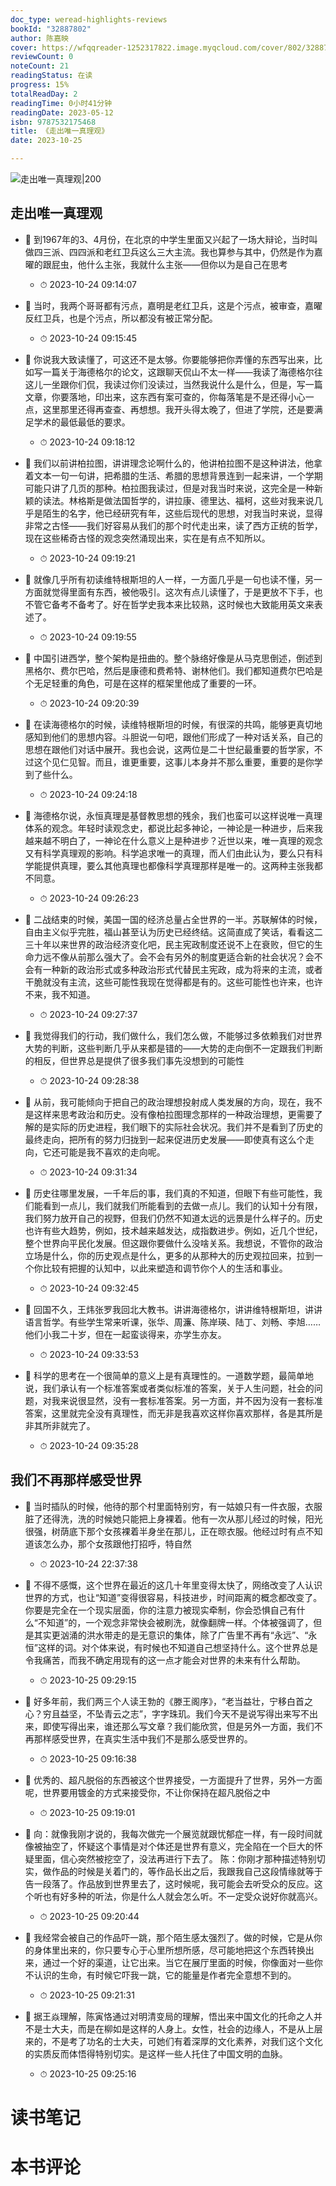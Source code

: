 ```yaml
---
doc_type: weread-highlights-reviews
bookId: "32887802"
author: 陈嘉映
cover: https://wfqqreader-1252317822.image.myqcloud.com/cover/802/32887802/t7_32887802.jpg
reviewCount: 0
noteCount: 21
readingStatus: 在读
progress: 15%
totalReadDay: 2
readingTime: 0小时41分钟
readingDate: 2023-05-12
isbn: 9787532175468
title: 《走出唯一真理观》
date: 2023-10-25

---
```


![ 走出唯一真理观|200](https://wfqqreader-1252317822.image.myqcloud.com/cover/802/32887802/t7_32887802.jpg)


## 走出唯一真理观


- 📌 到1967年的3、4月份，在北京的中学生里面又兴起了一场大辩论，当时叫做四三派、四四派和老红卫兵这么三大主流。我也算参与其中，仍然是作为嘉曜的跟屁虫，他什么主张，我就什么主张——但你以为是自己在思考 
    - ⏱ 2023-10-24 09:14:07 

- 📌 当时，我两个哥哥都有污点，嘉明是老红卫兵，这是个污点，被审查，嘉曜反红卫兵，也是个污点，所以都没有被正常分配。 
    - ⏱ 2023-10-24 09:15:45 

- 📌 你说我大致读懂了，可这还不是太够。你要能够把你弄懂的东西写出来，比如写一篇关于海德格尔的论文，这跟聊天侃山不太一样——我读了海德格尔往这儿一坐跟你们侃，我读过你们没读过，当然我说什么是什么，但是，写一篇文章，你要落地，印出来，这东西有案可查的，你每落笔是不是还得小心一点，这里那里还得再查查、再想想。我开头得太晚了，但进了学院，还是要满足学术的最低最低的要求。 
    - ⏱ 2023-10-24 09:18:12 

- 📌 我们以前讲柏拉图，讲讲理念论啊什么的，他讲柏拉图不是这种讲法，他拿着文本一句一句讲，把希腊的生活、希腊的思想背景连到一起来讲，一个学期可能只讲了几页的那种。柏拉图我读过，但是对我当时来说，这完全是一种新颖的读法。林格斯是做法国哲学的，讲拉康、德里达、福柯，这些对我来说几乎是陌生的名字，他已经研究有年，这些后现代的思想，对我当时来说，显得非常之古怪——我们好容易从我们的那个时代走出来，读了西方正统的哲学，现在这些稀奇古怪的观念突然涌现出来，实在是有点不知所以。 
    - ⏱ 2023-10-24 09:19:21 

- 📌 就像几乎所有初读维特根斯坦的人一样，一方面几乎是一句也读不懂，另一方面就觉得里面有东西，被他吸引。这次有点儿读懂了，于是更放不下手，也不管它备考不备考了。好在哲学史我本来比较熟，这时候也大致能用英文来表述了。 
    - ⏱ 2023-10-24 09:19:55 

- 📌 中国引进西学，整个架构是扭曲的。整个脉络好像是从马克思倒述，倒述到黑格尔、费尔巴哈，然后是康德和费希特、谢林他们。我们都知道费尔巴哈是个无足轻重的角色，可是在这样的框架里他成了重要的一环。 
    - ⏱ 2023-10-24 09:20:39 

- 📌 在读海德格尔的时候，读维特根斯坦的时候，有很深的共鸣，能够更真切地感知到他们的思想内容。斗胆说一句吧，跟他们形成了一种对话关系，自己的思想在跟他们对话中展开。我也会说，这两位是二十世纪最重要的哲学家，不过这个见仁见智。而且，谁更重要，这事儿本身并不那么重要，重要的是你学到了些什么。 
    - ⏱ 2023-10-24 09:24:18 

- 📌 海德格尔说，永恒真理是基督教思想的残余，我们也蛮可以这样说唯一真理体系的观念。年轻时读观念史，都说比起多神论，一神论是一种进步，后来我越来越不明白了，一神论在什么意义上是种进步？近世以来，唯一真理的观念又有科学真理观的影响。科学追求唯一的真理，而人们由此认为，要么只有科学能提供真理，要么其他真理也都像科学真理那样是唯一的。这两种主张我都不同意。 
    - ⏱ 2023-10-24 09:26:23 

- 📌 二战结束的时候，美国一国的经济总量占全世界的一半。苏联解体的时候，自由主义似乎完胜，福山甚至认为历史已经终结。这简直成了笑话，看看这二三十年以来世界的政治经济变化吧，民主宪政制度还说不上在衰败，但它的生命力远不像从前那么强大了。会不会有另外的制度更适合新的社会状况？会不会有一种新的政治形式或多种政治形式代替民主宪政，成为将来的主流，或者干脆就没有主流，这些可能性我现在觉得都是有的。这些可能性也许来，也许不来，我不知道。 
    - ⏱ 2023-10-24 09:27:37 

- 📌 我觉得我们的行动，我们做什么，我们怎么做，不能够过多依赖我们对世界大势的判断，这些判断几乎从来都是错的——大势的走向倒不一定跟我们判断的相反，但世界总是提供了很多我们事先没想到的可能性 
    - ⏱ 2023-10-24 09:28:38 

- 📌 从前，我可能倾向于把自己的政治理想投射成人类发展的方向，现在，我不是这样来思考政治和历史。没有像柏拉图理念那样的一种政治理想，更需要了解的是实际的历史进程，我们眼下的实际社会状况。我们并不是看到了历史的最终走向，把所有的努力归拢到一起来促进历史发展——即使真有这么个走向，它还可能是我不喜欢的走向呢。 
    - ⏱ 2023-10-24 09:31:34 

- 📌 历史往哪里发展，一千年后的事，我们真的不知道，但眼下有些可能性，我们能看到一点儿，我们就我们所能看到的去做一点儿。我们的认知十分有限，我们努力放开自己的视野，但我们仍然不知道太远的远景是什么样子的。历史也许有些大趋势，例如，技术越来越发达，成指数进步。例如，近几个世纪，整个世界向平民化发展。但这跟你要做什么没啥关系。我想说，不管你的政治立场是什么，你的历史观点是什么，更多的从那种大的历史观拉回来，拉到一个你比较有把握的认知中，以此来塑造和调节你个人的生活和事业。 
    - ⏱ 2023-10-24 09:32:45 

- 📌 回国不久，王炜张罗我回北大教书。讲讲海德格尔，讲讲维特根斯坦，讲讲语言哲学。有些学生常来听课，张华、周濂、陈岸瑛、陆丁、刘畅、李旭……他们小我二十岁，但在一起蛮谈得来，亦学生亦友。 
    - ⏱ 2023-10-24 09:33:53 

- 📌 科学的思考在一个很简单的意义上是有真理性的。一道数学题，最简单地说，我们承认有一个标准答案或者类似标准的答案，关于人生问题，社会的问题，对我来说很显然，没有一套标准答案。另一方面，并不因为没有一套标准答案，这里就完全没有真理性，而无非是我喜欢这样你喜欢那样，各是其所是非其所非就完了。 
    - ⏱ 2023-10-24 09:35:28 
## 我们不再那样感受世界


- 📌 当时插队的时候，他待的那个村里面特别穷，有一姑娘只有一件衣服，衣服脏了还得洗，洗的时候她只能把上身裸着。他有一次从那儿经过的时候，阳光很强，树荫底下那个女孩裸着半身坐在那儿，正在晾衣服。他经过时有点不知道该怎么办，那个女孩跟他打招呼，特自然 
    - ⏱ 2023-10-24 22:37:38 

- 📌 不得不感慨，这个世界在最近的这几十年里变得太快了，网络改变了人认识世界的方式，也让“知道”变得很容易，科技进步，时间距离的概念都改变了。你要是完全在一个现实层面，你的注意力被现实牵制，你会恐惧自己有什么“不知道”的，一个观念非常快会被刷洗，就像翻牌一样。个体被强调了，但是其实更汹涌的洪水带走的是无意识的集体，除了广告里不再有“永远”、“永恒”这样的词。对个体来说，有时候也不知道自己想坚持什么。这个世界总是令我痛苦，而我不确定用现有的这一点才能会对世界的未来有什么帮助。 
    - ⏱ 2023-10-25 09:29:15 

- 📌 好多年前，我们两三个人读王勃的《滕王阁序》，“老当益壮，宁移白首之心？穷且益坚，不坠青云之志”，字字珠玑。我们今天不是说写得出来写不出来，即使写得出来，谁还那么写文章？我们能欣赏，但是另外一方面，我们不再那样感受世界，在真实生活中我们不是那么感受世界的。 
    - ⏱ 2023-10-25 09:16:38 

- 📌 优秀的、超凡脱俗的东西被这个世界接受，一方面提升了世界，另外一方面呢，世界要用镀金的方式来接受你，不让你保持在超凡脱俗之中 
    - ⏱ 2023-10-25 09:19:01 

- 📌 向：就像我刚才说的，我每次做完一个展览就跟忧郁症一样，有一段时间就像被抽空了，怀疑这个事情是对个体还是世界有意义，完全陷在一个巨大的怀疑里面，信心突然被挖空了，没法再进行下去了。
陈：你刚才那种描述特别切实，做作品的时候是关着门的，等作品长出之后，我跟我自己这段情缘就等于告一段落了。作品放到世界里去了，这时候呢，我可能会去听受众的反应。这个听也有好多种的听法，你是什么人就会怎么听。不一定受众说好你就高兴。 
    - ⏱ 2023-10-25 09:20:44 

- 📌 我经常会被自己的作品吓一跳，那个陌生感太强烈了。做的时候，它是从你的身体里出来的，你只要专心于心里所想所感，尽可能地把这个东西转换出来，通过一个好的渠道，让它出来。当它在展厅里面的时候，你像面对一些你不认识的生命，有时候它吓我一跳，它的能量是作者完全意想不到的。 
    - ⏱ 2023-10-25 09:21:31 

- 📌 据王焱理解，陈寅恪通过对明清变局的理解，悟出来中国文化的托命之人并不是士大夫，而是在柳如是这样的人身上。女性，社会的边缘人，不是从上层来的，不是考了功名的士大夫，可她们有着深厚的文化素养，对我们这个文化的实质反而体悟得特别切实。是这样一些人托住了中国文明的血脉。 
    - ⏱ 2023-10-25 09:25:16 

# 读书笔记


# 本书评论
